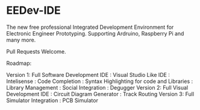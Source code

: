 # EEDev-IDE

The new free professional Integrated Development Environment for Electronic Engineer Prototyping. Supporting Ardruino, Raspberry Pi and many more.

Pull Requests Welcome.

Roadmap:

Version 1: Full Software Development IDE
  : Visual Studio Like IDE
  : Intelisense
  : Code Completion
  : Syntax Highlighting for code and Libraries
  : Library Management
  : Social Integration 
  : Degugger
Version 2: Full Visual Development IDE
  : Circuit Diagram Generator
  : Track Routing
Version 3: Full Simulator Integration
  : PCB Simulator
